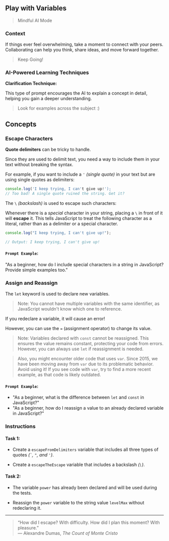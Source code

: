 ## Play with Variables

> Mindful AI Mode

### Context

If things ever feel overwhelming, take a moment to connect with your peers. Collaborating can help you think, share ideas, and move forward together.

> Keep Going!

### AI-Powered Learning Techniques

**Clarification Technique:**

This type of prompt encourages the AI to explain a concept in detail, helping you gain a deeper understanding.

> Look for examples across the subject :)

## Concepts

### Escape Characters

**Quote delimiters** can be tricky to handle.

Since they are used to delimit text, you need a way to include them in your text without breaking the syntax.

For example, if you want to include a `'` _(single quote)_ in your text but are using single quotes as delimiters:

```js
console.log('I keep trying, I can't give up!');
// Too bad! A single quote ruined the string. Get it?
```

The `\` _(backslash)_ is used to escape such characters:

Whenever there is a _special_ character in your string, placing a `\` in front of it will **escape** it. This tells JavaScript to treat the following character as a literal, rather than as a delimiter or a special character.

```js
console.log("I keep trying, I can't give up!");

// Output: I keep trying, I can't give up!
```

#### **`Prompt Example`**:

"As a beginner, how do I include special characters in a string in JavaScript? Provide simple examples too."

### Assign and Reassign

The `let` keyword is used to declare new variables.

> Note: You cannot have multiple variables with the same identifier, as JavaScript wouldn't know which one to reference.

If you redeclare a variable, it will cause an error!

However, you can use the `=` (assignment operator) to change its value.

> Note: Variables declared with `const` cannot be reassigned. This ensures the value remains constant, protecting your code from errors. However, you can always use `let` if reassignment is needed.

> Also, you might encounter older code that uses `var`. Since 2015, we have been moving away from `var` due to its problematic behavior. Avoid using it! If you see code with `var`, try to find a more recent example, as that code is likely outdated.

#### **`Prompt Example`**:

- "As a beginner, what is the difference between `let` and `const` in JavaScript?"
- "As a beginner, how do I reassign a value to an already declared variable in JavaScript?"

### Instructions

#### Task 1:

- Create a `escapeFromDelimiters` variable that includes all three types of quotes _(`` ` ``, `"`, and `'`)_.

- Create a `escapeTheEscape` variable that includes a backslash _(`\`)_.

#### Task 2:

- The variable `power` has already been declared and will be used during the tests.

- Reassign the `power` variable to the string value `levelMax` without redeclaring it.

---

> “How did I escape? With difficulty. How did I plan this moment? With pleasure.” \
> ― Alexandre Dumas, *The Count of Monte Cristo*
